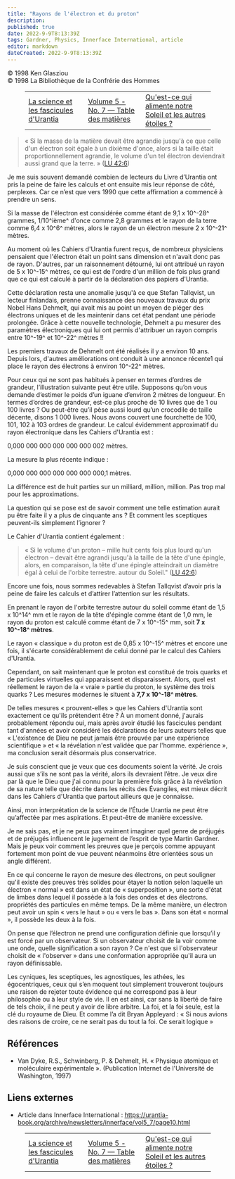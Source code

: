 ```yaml
---
title: "Rayons de l'électron et du proton"
description: 
published: true
date: 2022-9-9T8:13:39Z
tags: Gardner, Physics, Innerface International, article
editor: markdown
dateCreated: 2022-9-9T8:13:39Z
---
```


<p class="v-card v-sheet theme--light gray lighten-3 px-2">© 1998 Ken Glasziou<br>© 1998 La Bibliothèque de la Confrérie des Hommes</p>
<figure class="table chapter-navigator">
  <table>
    <tbody>
      <tr>
        <td>
        <a href="/fr/article/Ken_Glasziou/Science_and_The_Urantia_Papers">
          <span class="mdi mdi-arrow-left-drop-circle"></span><span class="pl-2">La science et les fascicules d'Urantia</span>
        </a>
        </td>
        <td>
        <a href="/fr/index/articles_innerface#volume-5-no-7">
          <span class="mdi mdi-book-open-variant"></span><span class="pl-2">Volume 5 - No. 7 — Table des matières</span>
        </a>
        </td>
        <td>
        <a href="/fr/article/Ken_Glasziou/What_fuels_our_Sun_and_other_Stars">
          <span class="pr-2">Qu'est-ce qui alimente notre Soleil et les autres étoiles ?</span><span class="mdi mdi-arrow-right-drop-circle"></span>
        </a>
        </td>
      </tr>
    </tbody>
  </table>
</figure>



> « Si la masse de la matière devait être agrandie jusqu'à ce que celle d'un électron soit égale à un dixième d'once, alors si la taille était proportionnellement agrandie, le volume d'un tel électron deviendrait aussi grand que la terre. » (<a id="a13_242"></a>[LU 42:6](/fr/The_Urantia_Book/42#p6))

Je me suis souvent demandé combien de lecteurs du Livre d’Urantia ont pris la peine de faire les calculs et ont ensuite mis leur réponse de côté, perplexes. Car ce n’est que vers 1990 que cette affirmation a commencé à prendre un sens.

Si la masse de l'électron est considérée comme étant de 9,1 x 10^-28^ grammes, 1/10^ième^ d'once comme 2,8 grammes et le rayon de la terre comme 6,4 x 10^6^ mètres, alors le rayon de un électron mesure 2 x 10^-21^ mètres.

Au moment où les Cahiers d'Urantia furent reçus, de nombreux physiciens pensaient que l'électron était un point sans dimension et n'avait donc pas de rayon. D'autres, par un raisonnement détourné, lui ont attribué un rayon de 5 x 10^-15^ mètres, ce qui est de l'ordre d'un million de fois plus grand que ce qui est calculé à partir de la déclaration des papiers d'Urantia.

Cette déclaration resta une anomalie jusqu'à ce que Stefan Tallqvist, un lecteur finlandais, prenne connaissance des nouveaux travaux du prix Nobel Hans Dehmelt, qui avait mis au point un moyen de piéger des électrons uniques et de les maintenir dans cet état pendant une période prolongée. Grâce à cette nouvelle technologie, Dehmelt a pu mesurer des paramètres électroniques qui lui ont permis d'attribuer un rayon compris entre 10^-19^ et 10^-22^ mètres !!

Les premiers travaux de Dehmelt ont été réalisés il y a environ 10 ans. Depuis lors, d'autres améliorations ont conduit à une annonce récente1 qui place le rayon des électrons à environ 10^-22^ mètres.

Pour ceux qui ne sont pas habitués à penser en termes d’ordres de grandeur, l’illustration suivante peut être utile. Supposons qu’on vous demande d’estimer le poids d’un iguane d’environ 2 mètres de longueur. En termes d’ordres de grandeur, est-ce plus proche de 10 livres que de 1 ou 100 livres ? Ou peut-être qu’il pèse aussi lourd qu’un crocodile de taille décente, disons 1 000 livres. Nous avons couvert une fourchette de 100, 101, 102 à 103 ordres de grandeur. Le calcul évidemment approximatif du rayon électronique dans les Cahiers d'Urantia est :

0,000 000 000 000 000 000 002 mètres.

La mesure la plus récente indique :

0,000 000 000 000 000 000 000,1 mètres.

La différence est de huit parties sur un milliard, million, million. Pas trop mal pour les approximations.

La question qui se pose est de savoir comment une telle estimation aurait pu être faite il y a plus de cinquante ans ? Et comment les sceptiques peuvent-ils simplement l’ignorer ?

Le Cahier d'Urantia contient également :

> « Si le volume d'un proton – mille huit cents fois plus lourd qu'un électron – devait être agrandi jusqu'à la taille de la tête d'une épingle, alors, en comparaison, la tête d'une épingle atteindrait un diamètre égal à celui de l'orbite terrestre. autour du Soleil." (<a id="a39_270"></a>[LU 42:6](/fr/The_Urantia_Book/42#p6))

Encore une fois, nous sommes redevables à Stefan Tallqvist d’avoir pris la peine de faire les calculs et d’attirer l’attention sur les résultats.

En prenant le rayon de l'orbite terrestre autour du soleil comme étant de 1,5 x 10^14^ mm et le rayon de la tête d'épingle comme étant de 1,0 mm, le rayon du proton est calculé comme étant de 7 x 10^-15^ mm, soit **7 x 10^-18^ mètres**.

Le rayon « classique » du proton est de 0,85 x 10^-15^ mètres et encore une fois, il s'écarte considérablement de celui donné par le calcul des Cahiers d'Urantia.

Cependant, on sait maintenant que le proton est constitué de trois quarks et de particules virtuelles qui apparaissent et disparaissent. Alors, quel est réellement le rayon de la « vraie » partie du proton, le système des trois quarks ? Les mesures modernes le situent à **7,7 x 10^-18^ mètres**.

De telles mesures « prouvent-elles » que les Cahiers d'Urantia sont exactement ce qu'ils prétendent être ? À un moment donné, j'aurais probablement répondu oui, mais après avoir étudié les fascicules pendant tant d'années et avoir considéré les déclarations de leurs auteurs telles que « L'existence de Dieu ne peut jamais être prouvée par une expérience scientifique » et « la révélation n'est validée que par l'homme. expérience », ma conclusion serait désormais plus conservatrice.

Je suis conscient que je veux que ces documents soient la vérité. Je crois aussi que s’ils ne sont pas la vérité, alors ils devraient l’être. Je veux dire par là que le Dieu que j'ai connu pour la première fois grâce à la révélation de sa nature telle que décrite dans les récits des Évangiles, est mieux décrit dans les Cahiers d'Urantia que partout ailleurs que je connaisse.

Ainsi, mon interprétation de la science de l’Étude Urantia ne peut être qu’affectée par mes aspirations. Et peut-être de manière excessive.

Je ne sais pas, et je ne peux pas vraiment imaginer quel genre de préjugés et de préjugés influencent le jugement de l’esprit de type Martin Gardner. Mais je peux voir comment les preuves que je perçois comme appuyant fortement mon point de vue peuvent néanmoins être orientées sous un angle différent.

En ce qui concerne le rayon de mesure des électrons, on peut souligner qu'il existe des preuves très solides pour étayer la notion selon laquelle un électron « normal » est dans un état de « superposition », une sorte d'état de limbes dans lequel il possède à la fois des ondes et des électrons. propriétés des particules en même temps. De la même manière, un électron peut avoir un spin « vers le haut » ou « vers le bas ». Dans son état « normal », il possède les deux à la fois.

On pense que l’électron ne prend une configuration définie que lorsqu’il y est forcé par un observateur. Si un observateur choisit de la voir comme une onde, quelle signification a son rayon ? Ce n'est que si l'observateur choisit de « l'observer » dans une conformation appropriée qu'il aura un rayon définissable.

Les cyniques, les sceptiques, les agnostiques, les athées, les égocentriques, ceux qui s’en moquent tout simplement trouveront toujours une raison de rejeter toute évidence qui ne correspond pas à leur philosophie ou à leur style de vie. Il en est ainsi, car sans la liberté de faire de tels choix, il ne peut y avoir de libre arbitre. La foi, et la foi seule, est la clé du royaume de Dieu. Et comme l’a dit Bryan Appleyard : « Si nous avions des raisons de croire, ce ne serait pas du tout la foi. Ce serait logique »

## Références


- Van Dyke, R.S., Schwinberg, P. & Dehmelt, H. « Physique atomique et moléculaire expérimentale ». (Publication Internet de l'Université de Washington, 1997)

## Liens externes

- Article dans Innerface International : https://urantia-book.org/archive/newsletters/innerface/vol5_7/page10.html






<figure class="table chapter-navigator">
  <table>
    <tbody>
      <tr>
        <td>
        <a href="/fr/article/Ken_Glasziou/Science_and_The_Urantia_Papers">
          <span class="mdi mdi-arrow-left-drop-circle"></span><span class="pl-2">La science et les fascicules d'Urantia</span>
        </a>
        </td>
        <td>
        <a href="/fr/index/articles_innerface#volume-5-no-7">
          <span class="mdi mdi-book-open-variant"></span><span class="pl-2">Volume 5 - No. 7 — Table des matières</span>
        </a>
        </td>
        <td>
        <a href="/fr/article/Ken_Glasziou/What_fuels_our_Sun_and_other_Stars">
          <span class="pr-2">Qu'est-ce qui alimente notre Soleil et les autres étoiles ?</span><span class="mdi mdi-arrow-right-drop-circle"></span>
        </a>
        </td>
      </tr>
    </tbody>
  </table>
</figure>
